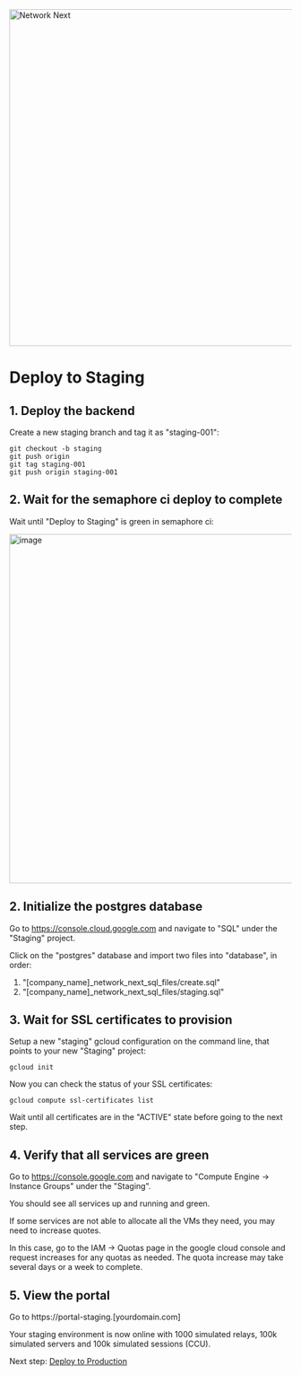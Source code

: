 <img src="https://static.wixstatic.com/media/799fd4_0512b6edaeea4017a35613b4c0e9fc0b~mv2.jpg/v1/fill/w_1200,h_140,al_c,q_80,usm_0.66_1.00_0.01/networknext_logo_colour_black_RGB_tightc.jpg" alt="Network Next" width="600"/>

<br>

# Deploy to Staging

## 1. Deploy the backend

Create a new staging branch and tag it as "staging-001":

```console
git checkout -b staging
git push origin
git tag staging-001
git push origin staging-001
```

## 2. Wait for the semaphore ci deploy to complete

Wait until "Deploy to Staging" is green in semaphore ci:

<img width="622" alt="image" src="https://github.com/networknext/next/assets/696656/9d98c3f8-180d-4248-b2a6-ee799ff3668b">

## 2. Initialize the postgres database

Go to https://console.cloud.google.com and navigate to "SQL" under the "Staging" project.

Click on the "postgres" database and import two files into "database", in order:

1. "[company_name]_network_next_sql_files/create.sql"
2. "[company_name]_network_next_sql_files/staging.sql"

## 3. Wait for SSL certificates to provision

Setup a new "staging" gcloud configuration on the command line, that points to your new "Staging" project:

`gcloud init`

Now you can check the status of your SSL certificates:

`gcloud compute ssl-certificates list`

Wait until all certificates are in the "ACTIVE" state before going to the next step.

## 4. Verify that all services are green

Go to https://console.google.com and navigate to "Compute Engine -> Instance Groups" under the "Staging".

You should see all services up and running and green.

If some services are not able to allocate all the VMs they need, you may need to increase quotes.

In this case, go to the IAM -> Quotas page in the google cloud console and request increases for any quotas as needed. The quota increase may take several days or a week to complete.

## 5. View the portal

Go to https://portal-staging.[yourdomain.com]

Your staging environment is now online with 1000 simulated relays, 100k simulated servers and 100k simulated sessions (CCU).

Next step: [Deploy to Production](deploy_to_production.md)
